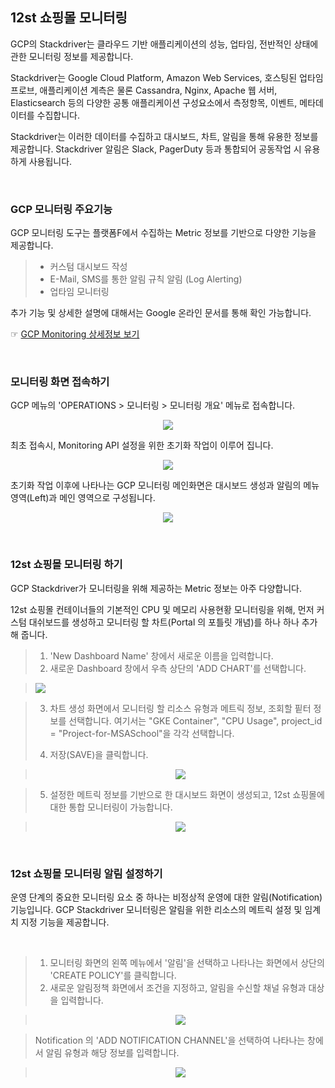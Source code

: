 ## 12st 쇼핑몰 모니터링

GCP의 Stackdriver는 클라우드 기반 애플리케이션의 성능, 업타임, 전반적인 상태에 관한 모니터링 정보를 제공합니다. 

Stackdriver는 Google Cloud Platform, Amazon Web Services, 호스팅된 업타임 프로브, 애플리케이션 계측은 물론 Cassandra, Nginx, Apache 웹 서버, Elasticsearch 등의 다양한 공통 애플리케이션 구성요소에서 측정항목, 이벤트, 메타데이터를 수집합니다. 

Stackdriver는 이러한 데이터를 수집하고 대시보드, 차트, 알림을 통해 유용한 정보를 제공합니다. Stackdriver 알림은 Slack, PagerDuty 등과 통합되어 공동작업 시 유용하게 사용됩니다.

<br/>

### GCP 모니터링 주요기능

GCP 모니터링 도구는 플랫폼F에서 수집하는 Metric 정보를 기반으로 다양한 기능을 제공합니다.
> - 커스텀 대시보드 작성
> - E-Mail, SMS를 통한 알림 규칙 알림 (Log Alerting) 
> - 업타임 모니터링

추가 기능 및 상세한 설명에 대해서는 Google 온라인 문서를 통해 확인 가능합니다.

☞ [GCP Monitoring 상세정보 보기](https://cloud.google.com/monitoring?hl=ko "GCP Monitoring 상세정보 보기")

<br/>

### 모니터링 화면 접속하기

GCP 메뉴의 'OPERATIONS > 모니터링 > 모니터링 개요' 메뉴로 접속합니다.

<div style="text-align: center;">

![](/contents/03_설계--구현--운영단계/07/monitoring01.jpg)

</div>

최초 접속시, Monitoring API 설정을 위한 초기화 작업이 이루어 집니다. 
<div style="text-align: center;">

![](/contents/03_설계--구현--운영단계/07/monitoring02.jpg)

</div>

초기화 작업 이후에 나타나는 GCP 모니터링 메인화면은 대시보드 생성과 알림의 메뉴 영역(Left)과 메인 영역으로 구성됩니다. 
<div style="text-align: center;">

![](/contents/03_설계--구현--운영단계/07/monitoring03.jpg)

</div>

<br/>

### 12st 쇼핑몰 모니터링 하기

GCP Stackdriver가 모니터링을 위해 제공하는 Metric 정보는 아주 다양합니다. 

12st 쇼핑몰 컨테이너들의 기본적인 CPU 및 메모리 사용현황 모니터링을 위해, 먼저 커스텀 대쉬보드를 생성하고 모니터링 할 차트(Portal 의 포틀릿 개념)를 하나 하나 추가해 줍니다.
>
> 1. 'New Dashboard Name' 창에서 새로운 이름을 입력합니다.
> 2. 새로운 Dashboard 창에서 우측 상단의 'ADD CHART'를 선택합니다.
>
><div style="text-align: center;">

> ![](/contents/03_설계--구현--운영단계/07/monitoring04.jpg)
  </div>
  
> 3. 차트 생성 화면에서 모니터링 할 리소스 유형과 메트릭 정보, 조회할 핕터 정보를 선택합니다.
> 여기서는 "GKE Container", "CPU Usage", project_id = "Project-for-MSASchool"을 각각 선택합니다. 
> 
> 4. 저장(SAVE)을 클릭합니다.

<div style="text-align: center;">

> ![](/contents/03_설계--구현--운영단계/07/monitoring05.jpg)

</div>

> 5. 설정한 메트릭 정보를 기반으로 한 대시보드 화면이 생성되고, 12st 쇼핑몰에 대한 통합 모니터링이 가능합니다. 
<div style="text-align: center;">

> ![](/contents/03_설계--구현--운영단계/07/monitoring06.jpg)

</div>

<br/>

### 12st 쇼핑몰 모니터링 알림 설정하기

운영 단계의 중요한 모니터링 요소 중 하나는 비정상적 운영에 대한 알림(Notification) 기능입니다. 
GCP Stackdriver 모니터링은 알림을 위한 리소스의 메트릭 설정 및 임계치 지정 기능을 제공합니다.     

<br/>

> 1. 모니터링 화면의 왼쪽 메뉴에서 '알림'을 선택하고 나타나는 화면에서 상단의 'CREATE POLICY'를 클릭합니다.
> 2. 새로운 알림정책 화면에서 조건을 지정하고, 알림을 수신할 채널 유형과 대상을 입력합니다.

<div style="text-align: center;">

> ![](/contents/03_설계--구현--운영단계/07/monitoring07.jpg) 

</div>

> Notification 의 'ADD NOTIFICATION CHANNEL'을 선택하여 나타나는 창에서 알림 유형과 해당 정보를 입력합니다.
>
<div style="text-align: center;">

>![](/contents/03_설계--구현--운영단계/07/monitoring08.jpg)
>
</div>


<br/><br/>